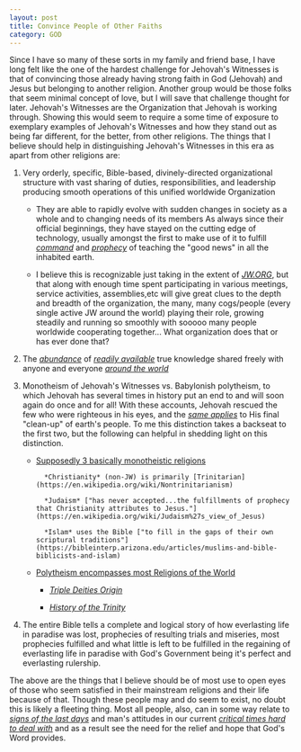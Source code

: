 ```yaml
---
layout: post
title: Convince People of Other Faiths
category: GOD
---
```


Since I have so many of these sorts in my family and friend base, I have long felt like the one of the hardest challenge for Jehovah's Witnesses is that of convincing those already having strong faith in God (Jehovah) and Jesus but belonging to another religion. Another group would be those folks that seem minimal concept of love, but I will save that challenge thought for later. Jehovah's Witnesses are the Organization that Jehovah is working through. Showing this would seem to require a some time of exposure to exemplary examples of Jehovah's Witnesses and how they stand out as being far different, for the better, from other religions. The things that I believe should help in distinguishing Jehovah's Witnesses in this era as apart from other religions are:

1. Very orderly, specific, Bible-based, divinely-directed organizational structure with vast sharing of duties, responsibilities, and leadership producing smooth operations of this unified worldwide Organization

    - They are able to rapidly evolve with sudden changes in society as a whole and to changing needs of its members
    As always since their official beginnings, they have stayed on the cutting edge of technology, usually amongst the first to make use of it to fulfill [*command*](https://www.jw.org/en/library/bible/study-bible/books/matthew/28/#v40028019) and [*prophecy*](https://www.jw.org/en/library/bible/study-bible/books/matthew/24/#v40024014) of teaching the "good news" in all the inhabited earth.

    - I believe this is recognizable just taking in the extent of [*JW.ORG*](https://www.jw.org/), but that along with enough time spent participating in various meetings, service activities, assemblies,etc will give great clues to the depth and breadth of the organization, the many, many cogs/people (every single active JW around the world) playing their role, growing steadily and running so smoothly with sooooo many people worldwide cooperating together... What organization does that or has ever done that?

2. The [*abundance*](https://www.jw.org/en/library/bible/study-bible/books/daniel/12/#v27012004) of [*readily available*](https://www.jw.org/) true knowledge shared freely with anyone and everyone [*around the world*](https://www.jw.org/en/library/bible/study-bible/books/isaiah/11/#v23011009)

3. Monotheism of Jehovah's Witnesses vs. Babylonish polytheism, to which Jehovah has several times in history put an end to and will soon again do once and for all! With these accounts, Jehovah rescued the few who were righteous in his eyes, and the [*same applies*](https://www.jw.org/en/library/bible/study-bible/books/matthew/7/#v40007013-v40007014) to His final "clean-up" of earth's people. To me this distinction takes a backseat to the first two, but the following can helpful in shedding light on this distinction.

    * [Supposedly 3 basically monotheistic religions](https://www.facinghistory.org/holocaust-and-human-behavior/chapter-1/religion-and-identity)

            *Christianity* (non-JW) is primarily [Trinitarian](https://en.wikipedia.org/wiki/Nontrinitarianism)

            *Judaism* ["has never accepted...the fulfillments of prophecy that Christianity attributes to Jesus."](https://en.wikipedia.org/wiki/Judaism%27s_view_of_Jesus)

            *Islam* uses the Bible ["to fill in the gaps of their own scriptural traditions"](https://bibleinterp.arizona.edu/articles/muslims-and-bible-biblicists-and-islam)

    * [Polytheism encompasses most Religions of the World](https://www.britannica.com/topic/polytheism)

        - [*Triple Deities Origin*](https://en.wikipedia.org/wiki/Triple_deity)

        - [*History of the Trinity*](https://www.trinityhistory.com/chapters/chapter-1-the-history-of-the-trinity)

4. The entire Bible tells a complete and logical story of how everlasting life in paradise was lost, prophecies of resulting trials and miseries, most prophecies fulfilled and what little is left to be fulfilled in the regaining of everlasting life in paradise with God's Government being it's perfect and everlasting rulership.

The above are the things that I believe should be of most use to open eyes of those who seem satisfied in their mainstream religions and their life because of that. Though these people may and do seem to exist, no doubt this is likely a fleeting thing. Most all people, also, can in some way relate to [*signs of the last days*](https://www.jw.org/en/library/bible/study-bible/books/matthew/24/#v40024003-v40024014) and man's attitudes in our current [*critical times hard to deal with*](https://www.jw.org/en/library/bible/study-bible/books/2-timothy/3/#v55003001-v55003007) and as a result see the need for the relief and hope that God's Word provides.

    

            






